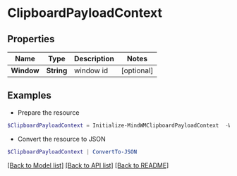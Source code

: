 # ClipboardPayloadContext
## Properties

Name | Type | Description | Notes
------------ | ------------- | ------------- | -------------
**Window** | **String** | window id | [optional] 

## Examples

- Prepare the resource
```powershell
$ClipboardPayloadContext = Initialize-MindWMClipboardPayloadContext  -Window null
```

- Convert the resource to JSON
```powershell
$ClipboardPayloadContext | ConvertTo-JSON
```

[[Back to Model list]](../README.md#documentation-for-models) [[Back to API list]](../README.md#documentation-for-api-endpoints) [[Back to README]](../README.md)

